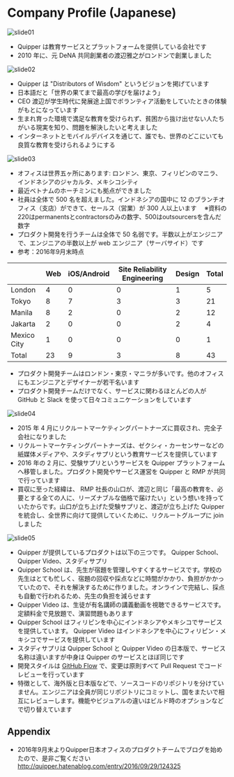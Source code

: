 # Company Profile (Japanese)

![slide01](https://cloud.githubusercontent.com/assets/4939774/20208734/7f2d6b74-a833-11e6-9181-fa88747e01e0.png)

- Quipper は教育サービスとプラットフォームを提供している会社です
- 2010 年に、元 DeNA 共同創業者の渡辺雅之がロンドンで創業しました

![slide02](https://cloud.githubusercontent.com/assets/4939774/20208738/8173d800-a833-11e6-8e9d-3ec4a2af006e.png)

- Quipper は "Distributors of Wisdom" というビジョンを掲げています
- 日本語だと「世界の果てまで最高の学びを届けよう」
- CEO 渡辺が学生時代に発展途上国でボランティア活動をしていたときの体験がもとになっています
- 生まれ育った環境で満足な教育を受けられず、貧困から抜け出せない人たちがいる現実を知り、問題を解決したいと考えました
- インターネットとモバイルデバイスを通じて、誰でも、世界のどこにいても良質な教育を受けられるようにする

![slide03](https://cloud.githubusercontent.com/assets/14937062/20047069/e77fb7a6-a4f3-11e6-9c28-380fae0925d4.png)

- オフィスは世界五ヶ所にあります: ロンドン、東京、フィリピンのマニラ、インドネシアのジャカルタ、メキシコシティ
- 最近ベトナムのホーチミンにも拠点ができました
- 社員は全体で 500 名を超えました。インドネシアの国中に 12 のブランチオフィス（支店）ができて、セールス（営業）が 300 人以上います
　※資料の220はpermanentsとcontractorsのみの数字、500はoutsourcersを含んだ数字
- プロダクト開発を行うチームは全体で 50 名弱です。半数以上がエンジニアで、エンジニアの半数以上が web エンジニア（サーバサイド）です
- 参考：2016年9月末時点

|| Web | iOS/Android | Site Reliability Engineering | Design | Total |
| --- | --- | --- | --- | --- | --- |
| London | 4 | 0 | 0 | 1 | 5 |
| Tokyo | 8 | 7 | 3 | 3 | 21 |
| Manila | 8 | 2 | 0 | 2 | 12 |
| Jakarta | 2 | 0 | 0 | 2 | 4 |
| Mexico City | 1 | 0 | 0 | 0 | 1 |
| Total | 23 | 9 | 3 | 8 | 43 |

- プロダクト開発チームはロンドン・東京・マニラが多いです。他のオフィスにもエンジニアとデザイナーが若干名います
- プロダクト開発チームだけでなく、サービスに関わるほとんどの人が GitHub と Slack を使って日々コミュニケーションをしています

![slide04](https://cloud.githubusercontent.com/assets/4939774/20208741/836ab91c-a833-11e6-971e-472e5b39c4e0.png)

- 2015 年 4 月にリクルートマーケティングパートナーズに買収され、完全子会社になりました
- リクルートマーケティングパートナーズは、ゼクシィ・カーセンサーなどの紙媒体メディアや、スタディサプリという教育サービスを提供しています
- 2016 年の 2 月に、受験サプリというサービスを Quipper プラットフォームへ移管しました。プロダクト開発やサービス運営を Quipper と RMP が共同で行っています
- 買収に至った経緯は、 RMP 社長の山口が、渡辺と同じ「最高の教育を、必要とする全ての人に、リーズナブルな価格で届けたい」という想いを持っていたからです。山口が立ち上げた受験サプリと、渡辺が立ち上げた Quipper を統合し、全世界に向けて提供していくために、リクルートグループに join しました

![slide05](https://cloud.githubusercontent.com/assets/14937062/20047173/f9534104-a4f4-11e6-8883-9fc4403277fd.png)

- Quipper が提供しているプロダクトは以下の三つです。 Quipper School、 Quipper Video、スタディサプリ
- Quipper School は、先生が宿題を管理しやすくするサービスです。学校の先生はとても忙しく、宿題の回収や採点などに時間がかかり、負担がかかっていたので、それを解決するために作りました。オンラインで完結し、採点も自動で行われるため、先生の負担を減らせます
- Quipper Video は、生徒が有名講師の講義動画を視聴できるサービスです。定額料金で見放題で、演習問題もあります
- Quipper School はフィリピンを中心にインドネシアやメキシコでサービスを提供しています。 Quipper Video はインドネシアを中心にフィリピン・メキシコでサービスを提供しています
- スタディサプリは Quipper School と Quipper Video の日本版で、サービス名称は違いますが中身は Quipper のサービスとほぼ同じです
- 開発スタイルは [GitHub Flow](https://guides.github.com/introduction/flow/) で、変更は原則すべて Pull Request でコードレビューを行っています
- 特徴として、海外版と日本版などで、ソースコードのリポジトリを分けていません。エンジニアは全員が同じリポジトリにコミットし、国をまたいで相互にレビューします。機能やビジュアルの違いはビルド時のオプションなどで切り替えています

## Appendix

- 2016年9月末よりQuipper日本オフィスのプロダクトチームでブログを始めたので、是非ご覧ください
　http://quipper.hatenablog.com/entry/2016/09/29/124325
